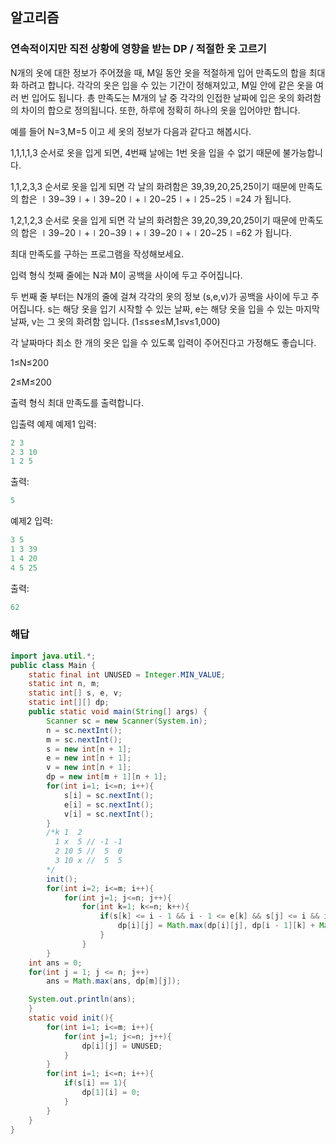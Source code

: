 ## 알고리즘

### 연속적이지만 직전 상황에 영향을 받는 DP / 적절한 옷 고르기

N개의 옷에 대한 정보가 주어졌을 때, M일 동안 옷을 적절하게 입어 만족도의 합을 최대화 하려고 합니다. 각각의 옷은 입을 수 있는 기간이 정해져있고, M일 안에 같은 옷을 여러 번 입어도 됩니다. 총 만족도는 M개의 날 중 각각의 인접한 날짜에 입은 옷의 화려함의 차이의 합으로 정의됩니다. 또한, 하루에 정확히 하나의 옷을 입어야만 합니다.

예를 들어 N=3,M=5 이고 세 옷의 정보가 다음과 같다고 해봅시다.



1,1,1,1,3 순서로 옷을 입게 되면, 4번째 날에는 1번 옷을 입을 수 없기 때문에 불가능합니다.

1,1,2,3,3 순서로 옷을 입게 되면 각 날의 화려함은 39,39,20,25,25이기 때문에 만족도의 합은 ∣39−39∣+∣39−20∣+∣20−25∣+∣25−25∣=24 가 됩니다.

1,2,1,2,3 순서로 옷을 입게 되면 각 날의 화려함은 39,20,39,20,25이기 때문에 만족도의 합은 ∣39−20∣+∣20−39∣+∣39−20∣+∣20−25∣=62 가 됩니다.

최대 만족도를 구하는 프로그램을 작성해보세요.

입력 형식
첫째 줄에는 N과 M이 공백을 사이에 두고 주어집니다.

두 번째 줄 부터는 N개의 줄에 걸쳐 각각의 옷의 정보 (s,e,v)가 공백을 사이에 두고 주어집니다. s는 해당 옷을 입기 시작할 수 있는 날짜, e는 해당 옷을 입을 수 있는 마지막 날짜, v는 그 옷의 화려함 입니다. (1≤s≤e≤M,1≤v≤1,000)

각 날짜마다 최소 한 개의 옷은 입을 수 있도록 입력이 주어진다고 가정해도 좋습니다.

1≤N≤200

2≤M≤200

출력 형식
최대 만족도를 출력합니다.

입출력 예제
예제1
입력:
```java
2 3
2 3 10
1 2 5
```

출력:
```java
5
```

예제2
입력:
```java
3 5
1 3 39
1 4 20
4 5 25
```

출력:
```java
62
```

### 해답

```java
import java.util.*;
public class Main {
    static final int UNUSED = Integer.MIN_VALUE;
    static int n, m;
    static int[] s, e, v;
    static int[][] dp;
    public static void main(String[] args) {
        Scanner sc = new Scanner(System.in);
        n = sc.nextInt();
        m = sc.nextInt();
        s = new int[n + 1];
        e = new int[n + 1];
        v = new int[n + 1];
        dp = new int[m + 1][n + 1];
        for(int i=1; i<=n; i++){
            s[i] = sc.nextInt();
            e[i] = sc.nextInt();
            v[i] = sc.nextInt();
        }
        /*k 1  2
          1 x  5 // -1 -1
          2 10 5 //  5  0
          3 10 x //  5  5
        */
        init();
        for(int i=2; i<=m; i++){
            for(int j=1; j<=n; j++){
                for(int k=1; k<=n; k++){
                    if(s[k] <= i - 1 && i - 1 <= e[k] && s[j] <= i && i <= e[j])
                        dp[i][j] = Math.max(dp[i][j], dp[i - 1][k] + Math.abs(v[j] - v[k]));
                    }
                }
        }
    int ans = 0;
    for(int j = 1; j <= n; j++)
        ans = Math.max(ans, dp[m][j]);

    System.out.println(ans);
    }
    static void init(){
        for(int i=1; i<=m; i++){
            for(int j=1; j<=n; j++){
                dp[i][j] = UNUSED;
            }
        }
        for(int i=1; i<=n; i++){
            if(s[i] == 1){
                dp[1][i] = 0;
            }
        }
    }
}
```
